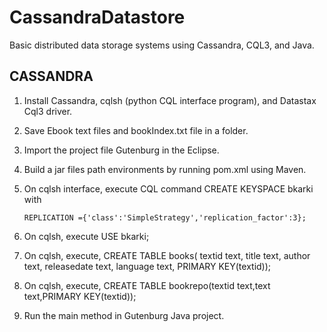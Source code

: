 CassandraDatastore
==================

Basic distributed data storage systems using Cassandra, CQL3, and Java.

CASSANDRA
----------
1.	Install Cassandra, cqlsh (python CQL interface program), and Datastax Cql3 driver.
2.	Save Ebook text files and bookIndex.txt file in a folder.
3.	Import the project file Gutenburg in the Eclipse.
4.	Build a jar files path environments by running pom.xml using Maven.
5.	On cqlsh interface, execute CQL command CREATE KEYSPACE bkarki with 

		REPLICATION ={'class':'SimpleStrategy','replication_factor':3};

6.	On cqlsh, execute USE bkarki;
7.	On cqlsh, execute, CREATE TABLE books(
				textid text,
				title text,
				author text,
				releasedate text,
				language text,
			   	PRIMARY KEY(textid));

8.	On cqlsh, execute, CREATE TABLE bookrepo(textid text,text text,PRIMARY KEY(textid));
9.	Run the main method in Gutenburg Java project.
